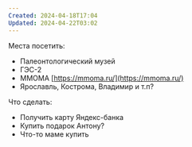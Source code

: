 ```yaml
---
Created: 2024-04-18T17:04
Updated: 2024-04-22T03:02
---
```

Места посетить:

- Палеонтологический музей
- ГЭС-2
- ММОМА [https://mmoma.ru/](https://mmoma.ru/)
- Ярославль, Кострома, Владимир и т.п?

  

Что сделать:

- Получить карту Яндекс-банка
- Купить подарок Антону?
- Что-то маме купить